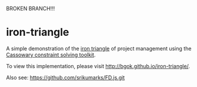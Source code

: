 BROKEN BRANCH!!!

iron-triangle
=============
A simple demonstration of the [iron triangle](http://en.wikipedia.org/wiki/Project_management_triangle)
of project management using the [Cassowary constraint solving toolkit](http://www.cs.washington.edu/research/constraints/cassowary/).

To view this implementation, please visit http://bgok.github.io/iron-triangle/.

Also see: https://github.com/srikumarks/FD.js.git